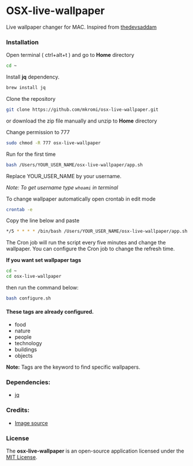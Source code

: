 # OSX-live-wallpaper
Live wallpaper changer for MAC. Inspired from [thedevsaddam](https://github.com/thedevsaddam/ubuntu-live-wallpaper)


### Installation

Open terminal ( ctrl+alt+t ) and go to __Home__ directory

```bash
cd ~
```
Install __jq__ dependency.

```bash
brew install jq
```

Clone the repository

```bash
git clone https://github.com/mkromi/osx-live-wallpaper.git
```
or download the zip file manually and unzip to __Home__ directory

Change permission to 777

```bash
sudo chmod -R 777 osx-live-wallpaper
```

Run for the first time

```bash
bash /Users/YOUR_USER_NAME/osx-live-wallpaper/app.sh
```

Replace YOUR_USER_NAME by your username.

_Note:  To get username type `whoami` in terminal_

To change wallpaper automatically open crontab in edit mode

```bash
crontab -e
```

Copy the line below and paste
```bash
*/5 * * * * /bin/bash /Users/YOUR_USER_NAME/osx-live-wallpaper/app.sh
```

The Cron job will run the script every five minutes and change the wallpaper. You can configure the Cron job to change the refresh time.

__If  you want set wallpaper tags__
```bash
cd ~
cd osx-live-wallpaper
```
then run the command below:

```bash
bash configure.sh
```

#### These tags are already configured.
* food
* nature
* people
* technology
* buildings
* objects

__Note:__ Tags are the keyword to find specific wallpapers.

### Dependencies:
* [jq](https://formulae.brew.sh/formula/jq)

### Credits:
* [Image source](https://source.unsplash.com)

### **License**
The **osx-live-wallpaper** is an open-source application licensed under the [MIT License](LICENSE).
